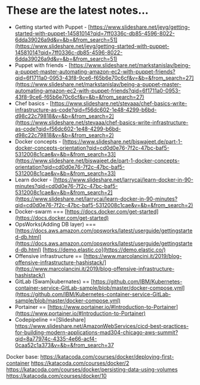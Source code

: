 # These are the latest notes...

- Getting started with Puppet -  [https://www.slideshare.net/jeyg/getting-started-with-puppet-14581014?qid=7ff0336c-db85-4596-8022-6dda39026a9d&v=&b=&from_search=51](https://www.slideshare.net/jeyg/getting-started-with-puppet-14581014?qid=7ff0336c-db85-4596-8022-6dda39026a9d&v=&b=&from_search=51)  
- Puppet with friends -  [https://www.slideshare.net/markstanislav/being-a-puppet-master-automating-amazon-ec2-with-puppet-friends?qid=6f1711a0-0953-43f8-9ce6-f65b6e70c6cf&v=&b=&from_search=27](https://www.slideshare.net/markstanislav/being-a-puppet-master-automating-amazon-ec2-with-puppet-friends?qid=6f1711a0-0953-43f8-9ce6-f65b6e70c6cf&v=&b=&from_search=27)  
- Chef basics -  [https://www.slideshare.net/stevaaa/chef-basics-write-infrastructure-as-code?qid=f56dc602-1e48-4299-b6bd-d98c22c79818&v=&b=&from_search=2](https://www.slideshare.net/stevaaa/chef-basics-write-infrastructure-as-code?qid=f56dc602-1e48-4299-b6bd-d98c22c79818&v=&b=&from_search=2)  
- Docker concepts -  [https://www.slideshare.net/biswajeet.de/part-1-docker-concepts-orientation?qid=cd0d0e76-7f2c-47bc-baf5-5312008c1cae&v=&b=&from_search=33](https://www.slideshare.net/biswajeet.de/part-1-docker-concepts-orientation?qid=cd0d0e76-7f2c-47bc-baf5-5312008c1cae&v=&b=&from_search=33)  
- Learn docker -  [https://www.slideshare.net/larrycai/learn-docker-in-90-minutes?qid=cd0d0e76-7f2c-47bc-baf5-5312008c1cae&v=&b=&from_search=2](https://www.slideshare.net/larrycai/learn-docker-in-90-minutes?qid=cd0d0e76-7f2c-47bc-baf5-5312008c1cae&v=&b=&from_search=2)
- Docker-swarm ===  [https://docs.docker.com/get-started](https://docs.docker.com/get-started)  
- OpsWorks(Adding DB layer) === [https://docs.aws.amazon.com/opsworks/latest/userguide/gettingstarted-db.html](https://docs.aws.amazon.com/opsworks/latest/userguide/gettingstarted-db.html)  [https://demo.elastic.co](https://demo.elastic.co/)  
- Offensive infrastructure ==  [https://www.marcolancini.it/2019/blog-offensive-infrastructure-hashistack/](https://www.marcolancini.it/2019/blog-offensive-infrastructure-hashistack/)  
- GitLab (Swam|kubernates) ==  [https://github.com/IBM/Kubernetes-container-service-GitLab-sample/blob/master/docker-compose.yml](https://github.com/IBM/Kubernetes-container-service-GitLab-sample/blob/master/docker-compose.yml)  
- Portainer ==  [https://www.portainer.io/#Introduction-to-Portainer](https://www.portainer.io/#Introduction-to-Portainer)
- Codepipeline ==[Slideshare] https://www.slideshare.net/AmazonWebServices/cicd-best-practices-for-building-modern-applications-mad304-chicago-aws-summit?qid=8a77974c-4335-4e66-acf4-0caa52c1a373&v=&b=&from_search=37

Docker base:
https://katacoda.com/courses/docker/deploying-first-container
https://katacoda.com/courses/docker/2
https://katacoda.com/courses/docker/persisting-data-using-volumes
https://katacoda.com/courses/docker/10
